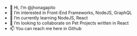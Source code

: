 - 👋 Hi, I’m @jhonagapito
- 👀 I’m interested in Front-End Frameworks, NodeJS, GraphQL
- 🌱 I’m currently learning NodeJS, React
- 💞️ I’m looking to collaborate on Pet Projects written in React
- 📫 You can reach me here in Github

<!---
jhonagapito/jhonagapito is a ✨ special ✨ repository because its `README.md` (this file) appears on your GitHub profile.
You can click the Preview link to take a look at your changes.
--->
